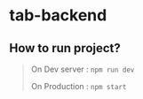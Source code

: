 # tab-backend
## How to run project?
> On Dev server :
> `npm run dev`
> 
> On Production :
> `npm start`